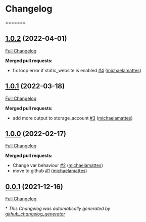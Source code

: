 # Changelog

=======
## [1.0.2](https://github.com/T-Systems-MMS/terraform-azurerm-storage/tree/1.0.2) (2022-04-01)

[Full Changelog](https://github.com/T-Systems-MMS/terraform-azurerm-storage/compare/1.0.1...1.0.2)

**Merged pull requests:**

- fix loop error if static\_website is enabled [\#4](https://github.com/T-Systems-MMS/terraform-azurerm-storage/pull/4) ([michaelamattes](https://github.com/michaelamattes))

## [1.0.1](https://github.com/T-Systems-MMS/terraform-azurerm-storage/tree/1.0.1) (2022-03-18)

[Full Changelog](https://github.com/T-Systems-MMS/terraform-azurerm-storage/compare/1.0.0...1.0.1)

**Merged pull requests:**

- add more output to storage\_account [\#3](https://github.com/T-Systems-MMS/terraform-azurerm-storage/pull/3) ([michaelamattes](https://github.com/michaelamattes))

## [1.0.0](https://github.com/T-Systems-MMS/terraform-azurerm-storage/tree/1.0.0) (2022-02-17)

[Full Changelog](https://github.com/T-Systems-MMS/terraform-azurerm-storage/compare/0.0.1...1.0.0)

**Merged pull requests:**

- Change var behaviour [\#2](https://github.com/T-Systems-MMS/terraform-azurerm-storage/pull/2) ([michaelamattes](https://github.com/michaelamattes))
- move to github [\#1](https://github.com/T-Systems-MMS/terraform-azurerm-storage/pull/1) ([michaelamattes](https://github.com/michaelamattes))

## [0.0.1](https://github.com/T-Systems-MMS/terraform-azurerm-storage/tree/0.0.1) (2021-12-16)

[Full Changelog](https://github.com/T-Systems-MMS/terraform-azurerm-storage/compare/cfd8018085c4154ec491cd259bd9eaa5d9575ace...0.0.1)

\* _This Changelog was automatically generated by [github_changelog_generator](https://github.com/github-changelog-generator/github-changelog-generator)_
